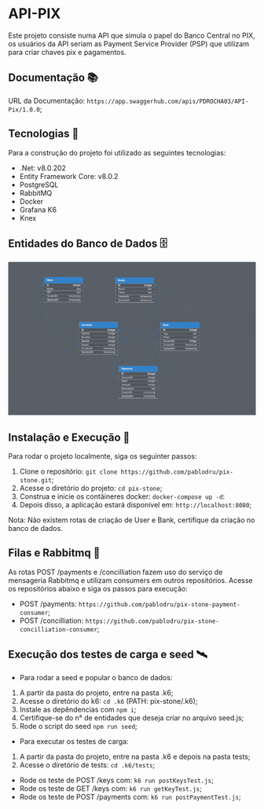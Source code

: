 # API-PIX

Este projeto consiste numa API que simula o papel do Banco Central no PIX, os usuários da API seriam as Payment Service Provider (PSP) que utilizam para criar chaves pix e pagamentos.

## Documentação 📚

URL da Documentação: `https://app.swaggerhub.com/apis/PDROCHA03/API-Pix/1.0.0`;

## Tecnologias 🔧

Para a construção do projeto foi utilizado as seguintes tecnologias:

- .Net: v8.0.202
- Entity Framework Core: v8.0.2
- PostgreSQL
- RabbitMQ
- Docker
- Grafana K6
- Knex

## Entidades do Banco de Dados 🗄️

![Diagrama do Banco de Dados](./Data/Database.png)

## Instalação e Execução 🚀

Para rodar o projeto localmente, siga os seguinter passos:

1. Clone o repositório: `git clone https://github.com/pablodru/pix-stone.git`;
2. Acesse o diretório do projeto: `cd pix-stone`;
3. Construa e inicie os contâineres docker: `docker-compose up -d`:
4. Depois disso, a aplicação estará disponível em: `http://localhost:8080`;

Nota: Não existem rotas de criação de User e Bank, certifique da criação no banco de dados.

## Filas e Rabbitmq 🐇

As rotas POST /payments e /concilliation fazem uso do serviço de mensageria Rabbitmq e utilizam consumers em outros repositórios. Acesse os repositórios abaixo e siga os passos para execução:

- POST /payments: `https://github.com/pablodru/pix-stone-payment-consumer`;
- POST /concilliation: `https://github.com/pablodru/pix-stone-concilliation-consumer`;

## Execução dos testes de carga e seed 🛰️

- Para rodar a seed e popular o banco de dados:

1. A partir da pasta do projeto, entre na pasta .k6;
2. Acesse o diretório do k6: `cd .k6` (PATH: pix-stone/.k6);
3. Instale as depêndencias com `npm i`;
4. Certifique-se do n° de entidades que deseja criar no arquivo seed.js;
5. Rode o script do seed `npm run seed`;

- Para executar os testes de carga:

1. A partir da pasta do projeto, entre na pasta .k6 e depois na pasta tests;
2. Acesse o diretório de tests: `cd .k6/tests`;
  - Rode os teste de POST /keys com: `k6 run postKeysTest.js`;
  - Rode os teste de GET /keys com: `k6 run getKeyTest.js`;
  - Rode os teste de POST /payments com: `k6 run postPaymentTest.js`;

